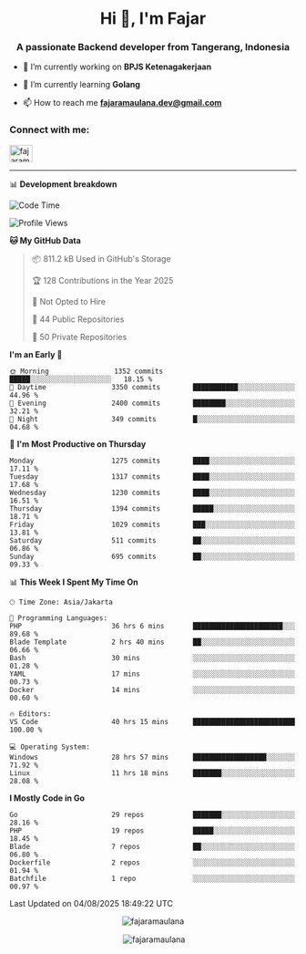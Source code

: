 <h1 align="center">Hi 👋, I'm Fajar</h1>
<h3 align="center">A passionate Backend developer from Tangerang, Indonesia</h3>

<!-- <p align="left"> <img src="https://komarev.com/ghpvc/?username=fajaramaulana&label=Profile%20views&color=0e75b6&style=flat" alt="fajaramaulana" /> </p> -->

- 🔭 I’m currently working on **BPJS Ketenagakerjaan**

- 🌱 I’m currently learning **Golang**

- 📫 How to reach me **fajaramaulana.dev@gmail.com**

<h3 align="left">Connect with me:</h3>
<p align="left">
<a href="https://linkedin.com/in/fajar-agus-maulana-73533a180/" target="blank"><img align="center" src="https://raw.githubusercontent.com/rahuldkjain/github-profile-readme-generator/master/src/images/icons/Social/linked-in-alt.svg" alt="fajaramaulana" height="30" width="40" /></a>
</p>

-------

📊 **Development breakdown**
<!--START_SECTION:waka-->
![Code Time](http://img.shields.io/badge/Code%20Time-3%2C253%20hrs%2031%20mins-blue)

![Profile Views](http://img.shields.io/badge/Profile%20Views-0-blue)

**🐱 My GitHub Data** 

> 📦 811.2 kB Used in GitHub's Storage 
 > 
> 🏆 128 Contributions in the Year 2025
 > 
> 🚫 Not Opted to Hire
 > 
> 📜 44 Public Repositories 
 > 
> 🔑 50 Private Repositories 
 > 
**I'm an Early 🐤** 

```text
🌞 Morning                1352 commits        █████░░░░░░░░░░░░░░░░░░░░   18.15 % 
🌆 Daytime                3350 commits        ███████████░░░░░░░░░░░░░░   44.96 % 
🌃 Evening                2400 commits        ████████░░░░░░░░░░░░░░░░░   32.21 % 
🌙 Night                  349 commits         █░░░░░░░░░░░░░░░░░░░░░░░░   04.68 % 
```
📅 **I'm Most Productive on Thursday** 

```text
Monday                   1275 commits        ████░░░░░░░░░░░░░░░░░░░░░   17.11 % 
Tuesday                  1317 commits        ████░░░░░░░░░░░░░░░░░░░░░   17.68 % 
Wednesday                1230 commits        ████░░░░░░░░░░░░░░░░░░░░░   16.51 % 
Thursday                 1394 commits        █████░░░░░░░░░░░░░░░░░░░░   18.71 % 
Friday                   1029 commits        ███░░░░░░░░░░░░░░░░░░░░░░   13.81 % 
Saturday                 511 commits         ██░░░░░░░░░░░░░░░░░░░░░░░   06.86 % 
Sunday                   695 commits         ██░░░░░░░░░░░░░░░░░░░░░░░   09.33 % 
```


📊 **This Week I Spent My Time On** 

```text
🕑︎ Time Zone: Asia/Jakarta

💬 Programming Languages: 
PHP                      36 hrs 6 mins       ██████████████████████░░░   89.68 % 
Blade Template           2 hrs 40 mins       ██░░░░░░░░░░░░░░░░░░░░░░░   06.66 % 
Bash                     30 mins             ░░░░░░░░░░░░░░░░░░░░░░░░░   01.28 % 
YAML                     17 mins             ░░░░░░░░░░░░░░░░░░░░░░░░░   00.73 % 
Docker                   14 mins             ░░░░░░░░░░░░░░░░░░░░░░░░░   00.60 % 

🔥 Editors: 
VS Code                  40 hrs 15 mins      █████████████████████████   100.00 % 

💻 Operating System: 
Windows                  28 hrs 57 mins      ██████████████████░░░░░░░   71.92 % 
Linux                    11 hrs 18 mins      ███████░░░░░░░░░░░░░░░░░░   28.08 % 
```

**I Mostly Code in Go** 

```text
Go                       29 repos            ███████░░░░░░░░░░░░░░░░░░   28.16 % 
PHP                      19 repos            █████░░░░░░░░░░░░░░░░░░░░   18.45 % 
Blade                    7 repos             ██░░░░░░░░░░░░░░░░░░░░░░░   06.80 % 
Dockerfile               2 repos             ░░░░░░░░░░░░░░░░░░░░░░░░░   01.94 % 
Batchfile                1 repo              ░░░░░░░░░░░░░░░░░░░░░░░░░   00.97 % 
```




 Last Updated on 04/08/2025 18:49:22 UTC
<!--END_SECTION:waka-->
<p align="center"><img align="center" src="https://github-readme-stats.vercel.app/api/top-langs?username=fajaramaulana&show_icons=true&locale=en&layout=compact" alt="fajaramaulana" /></p>

<p align="center">&nbsp;<img align="center" src="https://github-readme-stats.vercel.app/api?username=fajaramaulana&show_icons=true&locale=en" alt="fajaramaulana" /></p>
